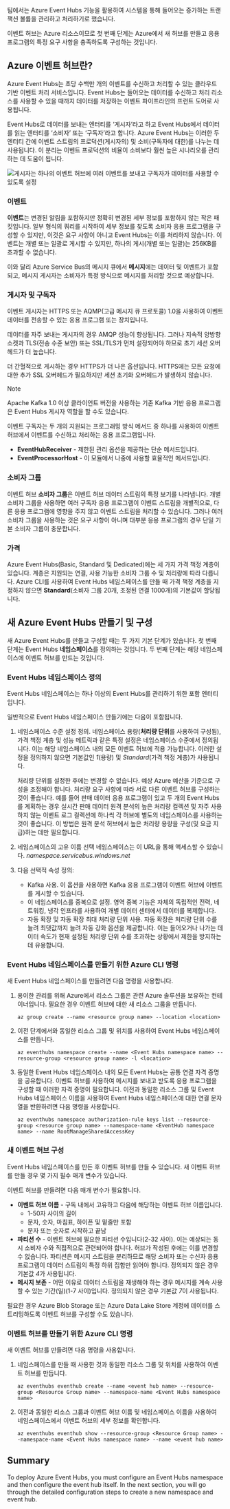 팀에서는 Azure Event Hubs 기능을 활용하여 시스템을 통해 들어오는 증가하는 트랜잭션 볼륨을 관리하고 처리하기로 했습니다.

이벤트 허브는 Azure 리소스이므로 첫 번째 단계는 Azure에서 새 허브를 만들고 응용 프로그램의 특정 요구 사항을 충족하도록 구성하는 것입니다.

## <a name="what-is-an-azure-event-hub"></a>Azure 이벤트 허브란?

Azure Event Hubs는 초당 수백만 개의 이벤트를 수신하고 처리할 수 있는 클라우드 기반 이벤트 처리 서비스입니다. Event Hubs는 들어오는 데이터를 수신하고 처리 리소스를 사용할 수 있을 때까지 데이터를 저장하는 이벤트 파이프라인의 프런트 도어로 사용됩니다.

Event Hubs로 데이터를 보내는 엔터티를 ‘게시자’라고 하고 Event Hubs에서 데이터를 읽는 엔터티를 ‘소비자’ 또는 ‘구독자’라고 합니다. Azure Event Hubs는 이러한 두 엔터티 간에 이벤트 스트림의 프로덕션(게시자의) 및 소비(구독자에 대한)를 나누는 데 사용됩니다. 이 분리는 이벤트 프로덕션의 비율이 소비보다 훨씬 높은 시나리오를 관리하는 데 도움이 됩니다.

![게시자는 하나의 이벤트 허브에 여러 이벤트를 보내고 구독자가 데이터를 사용할 수 있도록 설정](../media-draft/2-event-hub-overview.png "이벤트 허브 개요")

### <a name="events"></a>이벤트

**이벤트**는 변경된 알림을 포함하지만 정확히 변경된 세부 정보를 포함하지 않는 작은 패킷입니다. 일부 형식의 쿼리를 시작하여 세부 정보를 찾도록 소비자 응용 프로그램을 구성할 수 있지만, 이것은 요구 사항이 아니고 Event Hubs는 이를 처리하지 않습니다. 이벤트는 개별 또는 일괄로 게시할 수 있지만, 하나의 게시(개별 또는 일괄)는 256KB를 초과할 수 없습니다.

이와 달리 Azure Service Bus의 메시지 큐에서 **메시지**에는 데이터 및 이벤트가 포함되고, 메시지 게시자는 소비자가 특정 방식으로 메시지를 처리할 것으로 예상합니다.

### <a name="publishers-and-subscribers"></a>게시자 및 구독자

이벤트 게시자는 HTTPS 또는 AQMP(고급 메시지 큐 프로토콜) 1.0을 사용하여 이벤트 데이터를 전송할 수 있는 응용 프로그램 또는 장치입니다. 

데이터를 자주 보내는 게시자의 경우 AMQP 성능이 향상됩니다. 그러나 지속적 양방향 소켓과 TLS(전송 수준 보안) 또는 SSL/TLS가 먼저 설정되어야 하므로 초기 세션 오버헤드가 더 높습니다. 

더 간헐적으로 게시하는 경우 HTTPS가 더 나은 옵션입니다. HTTPS에는 모든 요청에 대한 추가 SSL 오버헤드가 필요하지만 세션 초기화 오버헤드가 발생하지 않습니다.

> [!NOTE] 
> Apache Kafka 1.0 이상 클라이언트 버전을 사용하는 기존 Kafka 기반 응용 프로그램은 Event Hubs 게시자 역할을 할 수도 있습니다.

이벤트 구독자는 두 개의 지원되는 프로그래밍 방식 메서드 중 하나를 사용하여 이벤트 허브에서 이벤트를 수신하고 처리하는 응용 프로그램입니다.

- **EventHubReceiver** - 제한된 관리 옵션을 제공하는 단순 메서드입니다.
- **EventProcessorHost** - 이 모듈에서 나중에 사용할 효율적인 메서드입니다.

### <a name="consumer-groups"></a>소비자 그룹

이벤트 허브 **소비자 그룹**은 이벤트 허브 데이터 스트림의 특정 보기를 나타냅니다. 개별 소비자 그룹을 사용하면 여러 구독자 응용 프로그램이 이벤트 스트림을 개별적으로, 다른 응용 프로그램에 영향을 주지 않고 이벤트 스트림을 처리할 수 있습니다. 그러나 여러 소비자 그룹을 사용하는 것은 요구 사항이 아니며 대부분 응용 프로그램의 경우 단일 기본 소비자 그룹이 충분합니다.

### <a name="pricing"></a>가격

Azure Event Hubs(Basic, Standard 및 Dedicated)에는 세 가지 가격 책정 계층이 있습니다. 계층은 지원되는 연결, 사용 가능한 소비자 그룹 수 및 처리량에 따라 다릅니다. Azure CLI를 사용하여 Event Hubs 네임스페이스를 만들 때 가격 책정 계층을 지정하지 않으면 **Standard**(소비자 그룹 20개, 조정된 연결 1000개)의 기본값이 할당됩니다.

## <a name="creating-and-configuring-a-new-azure-event-hubs"></a>새 Azure Event Hubs 만들기 및 구성

새 Azure Event Hubs를 만들고 구성할 때는 두 가지 기본 단계가 있습니다. 첫 번째 단계는 Event Hubs **네임스페이스**를 정의하는 것입니다. 두 번째 단계는 해당 네임스페이스에 이벤트 허브를 만드는 것입니다.

### <a name="defining-an-event-hubs-namespace"></a>Event Hubs 네임스페이스 정의

Event Hubs 네임스페이스는 하나 이상의 Event Hubs를 관리하기 위한 포함 엔터티입니다. 

일반적으로 Event Hubs 네임스페이스 만들기에는 다음이 포함됩니다.

1. 네임스페이스 수준 설정 정의. 네임스페이스 용량(**처리량 단위**를 사용하여 구성됨), 가격 책정 계층 및 성능 메트릭과 같은 특정 설정은 네임스페이스 수준에서 정의됩니다. 이는 해당 네임스페이스 내의 모든 이벤트 허브에 적용 가능합니다. 이러한 설정을 정의하지 않으면 기본값인 *1*(용량) 및 *Standard*(가격 책정 계층)가 사용됩니다.

    처리량 단위를 설정한 후에는 변경할 수 없습니다. 예상 Azure 예산을 기준으로 구성을 조정해야 합니다. 처리량 요구 사항에 따라 서로 다른 이벤트 허브를 구성하는 것이 좋습니다. 예를 들어 판매 데이터 응용 프로그램이 있고 두 개의 Event Hubs를 계획하는 경우 실시간 판매 데이터 원격 분석의 높은 처리량 컬렉션 및 자주 사용하지 않는 이벤트 로그 컬렉션에 하나씩 각 허브에 별도의 네임스페이스를 사용하는 것이 좋습니다. 이 방법은 원격 분석 허브에서 높은 처리량 용량을 구성(및 요금 지급)하는 데만 필요합니다.

1. 네임스페이스의 고유 이름 선택 네임스페이스는 이 URL을 통해 액세스할 수 있습니다. *_namespace_.servicebus.windows.net*

1. 다음 선택적 속성 정의:

    - Kafka 사용. 이 옵션을 사용하면 Kafka 응용 프로그램이 이벤트 허브에 이벤트를 게시할 수 있습니다.
    - 이 네임스페이스를 중복으로 설정. 영역 중복 기능은 자체의 독립적인 전력, 네트워킹, 냉각 인프라를 사용하여 개별 데이터 센터에서 데이터를 복제합니다.
    - 자동 확장 및 자동 확장 최대 처리량 단위 사용. 자동 확장은 처리량 단위 수를 늘려 최댓값까지 늘려 자동 강화 옵션을 제공합니다. 이는 들어오거나 나가는 데이터 속도가 현재 설정된 처리량 단위 수를 초과하는 상황에서 제한을 방지하는 데 유용합니다.

### <a name="azure-cli-commands-for-creating-an-event-hubs-namespace"></a>Event Hubs 네임스페이스를 만들기 위한 Azure CLI 명령

새 Event Hubs 네임스페이스를 만들려면 다음 명령을 사용합니다.

1. 용이한 관리를 위해 Azure에서 리소스 그룹은 관련 Azure 솔루션을 보유하는 컨테이너입니다. 필요한 경우 이벤트 허브에 대한 새 리소스 그룹을 만듭니다.

    ```azurecli
    az group create --name <resource group name> --location <location>
    ```

1. 이전 단계에서와 동일한 리소스 그룹 및 위치를 사용하여 Event Hubs 네임스페이스를 만듭니다.

    ```azurecli
    az eventhubs namespace create --name <Event Hubs namespace name> --resource-group <resource group name> -l <location>
    ```

1. 동일한 Event Hubs 네임스페이스 내의 모든 Event Hubs는 공통 연결 자격 증명을 공유합니다. 이벤트 허브를 사용하여 메시지를 보내고 받도록 응용 프로그램을 구성할 때 이러한 자격 증명이 필요합니다. 이전과 동일한 리소스 그룹 및 Event Hubs 네임스페이스 이름을 사용하여 Event Hubs 네임스페이스에 대한 연결 문자열을 반환하려면 다음 명령을 사용합니다.

    ```azurecli
    az eventhubs namespace authorization-rule keys list --resource-group <resource group name> --namespace-name <EventHub namespace name> --name RootManageSharedAccessKey
    ```

### <a name="configuring-a-new-event-hub"></a>새 이벤트 허브 구성

Event Hubs 네임스페이스를 만든 후 이벤트 허브를 만들 수 있습니다. 새 이벤트 허브를 만들 경우 몇 가지 필수 매개 변수가 있습니다.

이벤트 허브를 만들려면 다음 매개 변수가 필요합니다.

- **이벤트 허브 이름** - 구독 내에서 고유하고 다음에 해당하는 이벤트 허브 이름입니다.
  - 1-50자 사이의 길이
  - 문자, 숫자, 마침표, 하이픈 및 밑줄만 포함
  - 문자 또는 숫자로 시작하고 끝남
- **파티션 수** - 이벤트 허브에 필요한 파티션 수입니다(2-32 사이). 이는 예상되는 동시 소비자 수와 직접적으로 관련되어야 합니다. 허브가 작성된 후에는 이를 변경할 수 없습니다. 파티션은 메시지 스트림을 분리하므로 해당 소비자 또는 수신자 응용 프로그램이 데이터 스트림의 특정 하위 집합만 읽어야 합니다. 정의되지 않은 경우 기본값 *4*가 사용됩니다.
- **메시지 보존** - 어떤 이유로 데이터 스트림을 재생해야 하는 경우 메시지를 계속 사용할 수 있는 기간(일)(1-7 사이)입니다. 정의되지 않은 경우 기본값 *7*이 사용됩니다.

필요한 경우 Azure Blob Storage 또는 Azure Data Lake Store 계정에 데이터를 스트리밍하도록 이벤트 허브를 구성할 수도 있습니다.

### <a name="azure-cli-commands-for-creating-an-event-hub"></a>이벤트 허브를 만들기 위한 Azure CLI 명령

새 이벤트 허브를 만들려면 다음 명령을 사용합니다.

1. 네임스페이스를 만들 때 사용한 것과 동일한 리소스 그룹 및 위치를 사용하여 이벤트 허브를 만듭니다.

    ```azurecli
    az eventhubs eventhub create --name <event hub name> --resource-group <Resource Group name> --namespace-name <Event Hubs namespace name>
    ```

1. 이전과 동일한 리소스 그룹과 이벤트 허브 이름 및 네임스페이스 이름을 사용하여 네임스페이스에서 이벤트 허브의 세부 정보를 확인합니다.

    ```azurecli
    az eventhubs eventhub show --resource-group <Resource Group name> --namespace-name <Event Hubs namespace name> --name <event hub name>

## Summary

To deploy Azure Event Hubs, you must configure an Event Hubs namespace and then configure the event hub itself. In the next section, you will go through the detailed configuration steps to create a new namespace and event hub.